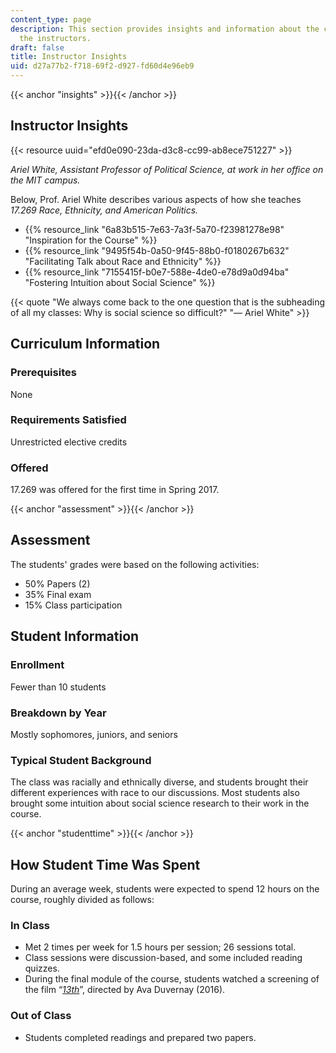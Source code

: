 ```yaml
---
content_type: page
description: This section provides insights and information about the course from
  the instructors.
draft: false
title: Instructor Insights
uid: d27a77b2-f718-69f2-d927-fd60d4e96eb9
---
```

{{< anchor "insights" >}}{{< /anchor >}}

## Instructor Insights

{{< resource uuid="efd0e090-23da-d3c8-cc99-ab8ece751227" >}}

*Ariel White, Assistant Professor of Political Science, at work in her office on the MIT campus.*

Below, Prof. Ariel White describes various aspects of how she teaches *17.269 Race, Ethnicity, and American Politics.*

- {{% resource_link "6a83b515-7e63-7a3f-5a70-f23981278e98" "Inspiration for the Course" %}}
- {{% resource_link "9495f54b-0a50-9f45-88b0-f0180267b632" "Facilitating Talk about Race and Ethnicity" %}}
- {{% resource_link "7155415f-b0e7-588e-4de0-e78d9a0d94ba" "Fostering Intuition about Social Science" %}}

{{< quote "We always come back to the one question that is the subheading of all my classes: Why is social science so difficult?" "— Ariel White" >}}

## Curriculum Information

### Prerequisites

None

### Requirements Satisfied

Unrestricted elective credits

### Offered

17.269 was offered for the first time in Spring 2017.

{{< anchor "assessment" >}}{{< /anchor >}}

## Assessment

The students' grades were based on the following activities:

- 50% Papers (2)
- 35% Final exam
- 15% Class participation

## Student Information

### Enrollment

Fewer than 10 students

### Breakdown by Year

Mostly sophomores, juniors, and seniors

### Typical Student Background

The class was racially and ethnically diverse, and students brought their different experiences with race to our discussions. Most students also brought some intuition about social science research to their work in the course.

{{< anchor "studenttime" >}}{{< /anchor >}}

## How Student Time Was Spent

During an average week, students were expected to spend 12 hours on the course, roughly divided as follows:

### In Class

- Met 2 times per week for 1.5 hours per session; 26 sessions total.
- Class sessions were discussion-based, and some included reading quizzes.
- During the final module of the course, students watched a screening of the film “[*13th*](http://www.avaduvernay.com/13th/)”, directed by Ava Duvernay (2016).

### Out of Class

- Students completed readings and prepared two papers.